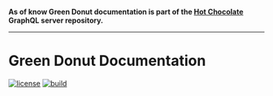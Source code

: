**As of know Green Donut documentation is part of the [Hot Chocolate](https://github.com/ChilliCream/hotchocolate) GraphQL server repository.**

---

# Green Donut Documentation

[![license](https://img.shields.io/github/license/ChilliCream/greendonut-docs.svg)](https://github.com/ChilliCream/greendonut-docs/blob/master/LICENSE)
[![build](https://img.shields.io/circleci/project/github/ChilliCream/greendonut-docs.svg)](https://circleci.com/gh/ChilliCream/greendonut-docs/tree/master)
